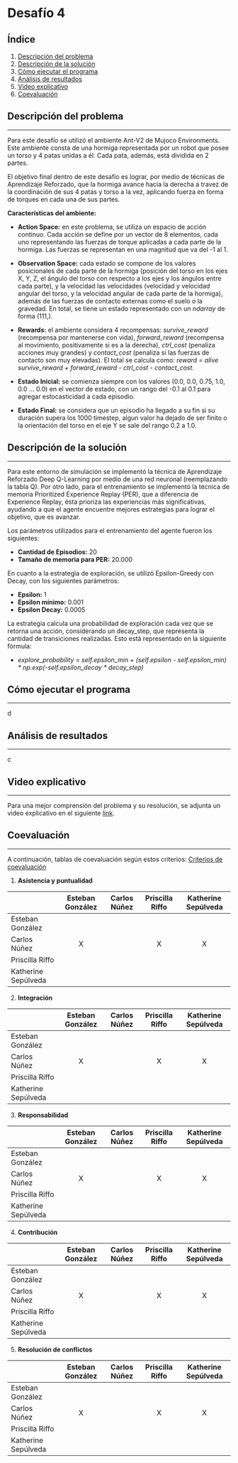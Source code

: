 # Desafío 4
## Índice
1. [Descripción del problema](#descripción-del-problema)
2. [Descripción de la solución](#descripción-de-la-solución)
3. [Cómo ejecutar el programa](#cómo-ejecutar-el-programa)
4. [Análisis de resultados](#análisis-de-resultados)
5. [Video explicativo](#video-explicativo)
6. [Coevaluación](#coevaluación)
## Descripción del problema
***
Para este desafío se utilizó el ambiente Ant-V2 de Mujoco Environments. Este ambiente consta de una hormiga representada por un robot que posee un torso y 4 patas unidas a él. Cada pata, además, está dividida en 2 partes.

El objetivo final dentro de este desafío es lograr, por medio de técnicas de Aprendizaje Reforzado, que la hormiga avance hacia la derecha a travez de la coordinación de sus 4 patas y torso a la vez, aplicando fuerza en forma de torques en cada una de sus partes.

**Características del ambiente:**

* **Action Space:** en este problema, se utiliza un espacio de acción continuo. Cada acción se define por un vector de 8 elementos, cada uno representando las fuerzas de torque aplicadas a cada parte de la hormiga. Las fuerzas se representan en una magnitud que va del -1 al 1.

* **Observation Space:** cada estado se compone de los valores posicionales de cada parte de la hormiga (posición del torso en los ejes X, Y, Z, el ángulo del torso con respecto a los ejes y los ángulos entre cada parte), y la velocidad las velocidades (velocidad y velocidad angular del torso, y la velocidad angular de cada parte de la hormiga), además de las fuerzas de contacto externas como el suelo o la gravedad. En total, se tiene un estado representado con un *ndarray* de forma (111,).

* **Rewards:** el ambiente considera 4 recompensas: *survive_reward* (recompensa por mantenerse con vida), *forward_reward* (recompensa al movimiento, positivamente si es a la derecha), *ctrl_cost* (penaliza acciones muy grandes) y *contact_cost* (penaliza si las fuerzas de contacto son muy elevadas). El total se calcula como: *reward = alive survive_reward + forward_reward - ctrl_cost - contact_cost*.

* **Estado Inicial:** se comienza siempre con los valores (0.0, 0.0, 0.75, 1.0, 0.0 … 0.0) en el vector de estado, con un rango del -0.1 al 0.1 para agregar estocasticidad a cada episodio.

* **Estado Final:** se considera que un episodio ha llegado a su fin si su duración supera los 1000 timestep, algun valor ha dejado de ser finito o la orientación del torso en el eje Y se sale del rango 0.2 a 1.0.

## Descripción de la solución
***
Para este entorno de simulación se implementó la técnica de Aprendizaje Reforzado Deep Q-Learning por medio de una red neuronal (reemplazando la tabla Q). Por otro lado, para el entrenamiento se implementó la técnica de memoria Prioritized Experience Replay (PER), que a diferencia de Experience Replay, ésta prioriza las experiencias más significativas, ayudando a que el agente encuentre mejores estrategias para lograr el objetivo, que es avanzar.

Los parámetros utilizados para el entrenamiento del agente fueron los siguientes:

* **Cantidad de Episodios:** 20
* **Tamaño de memoria para PER:** 20.000

En cuanto a la estrategia de exploración, se utilizó Epsilon-Greedy con Decay, con los siguientes parámetros:

* **Epsilon:** 1
* **Epsilon mínimo:** 0.001
* **Epsilon Decay:** 0.0005

La estrategia calcula una probabilidad de exploración cada vez que se retorna una acción, considerando un decay_step, que representa la cantidad de transiciones realizadas. Esto está representado en la siguiente fórmula:

* _explore_probability = self.epsilon_min + (self.epsilon - self.epsilon_min) * np.exp(-self.epsilon_decay * decay_step)_
## Cómo ejecutar el programa
***
d
## Análisis de resultados
***
c
## Video explicativo
***
Para una mejor comprensión del problema y su resolución, se adjunta un video explicativo en el siguiente [link]().
## Coevaluación
***
A continuación, tablas de coevaluación según estos criterios: [Criterios de coevaluación](https://docs.google.com/document/d/1YSba-KNP-ReP_TJePQkCHXJ1x4_MtOizQPIrNnriZbw/edit#)
1. **Asistencia y puntualidad**

|                     | Esteban González | Carlos Núñez | Priscilla Riffo | Katherine Sepúlveda |
| ------------------- | :--------------: | :----------: | :-------------: | :-----------------: |
| Esteban González    | | | | |
| Carlos Núñez        |X| |X|X|
| Priscilla Riffo     | | | | |
| Katherine Sepúlveda | | | | |
2. **Integración**

|                     | Esteban González | Carlos Núñez | Priscilla Riffo | Katherine Sepúlveda |
| ------------------- | :--------------: | :----------: | :-------------: | :-----------------: |
| Esteban González    | | | | |
| Carlos Núñez        |X| |X|X|
| Priscilla Riffo     | | | | |
| Katherine Sepúlveda | | | | |
3. **Responsabilidad**

|                     | Esteban González | Carlos Núñez | Priscilla Riffo | Katherine Sepúlveda |
| ------------------- | :--------------: | :----------: | :-------------: | :-----------------: |
| Esteban González    | | | | |
| Carlos Núñez        |X| |X|X|
| Priscilla Riffo     | | | | |
| Katherine Sepúlveda | | | | |
4. **Contribución**

|                     | Esteban González | Carlos Núñez | Priscilla Riffo | Katherine Sepúlveda |
| ------------------- | :--------------: | :----------: | :-------------: | :-----------------: |
| Esteban González    | | | | |
| Carlos Núñez        |X| |X|X|
| Priscilla Riffo     | | | | |
| Katherine Sepúlveda | | | | |
5. **Resolución de conflictos**

|                     | Esteban González | Carlos Núñez | Priscilla Riffo | Katherine Sepúlveda |
| ------------------- | :--------------: | :----------: | :-------------: | :-----------------: |
| Esteban González    | | | | |
| Carlos Núñez        |X| |X|X|
| Priscilla Riffo     | | | | |
| Katherine Sepúlveda | | | | |
